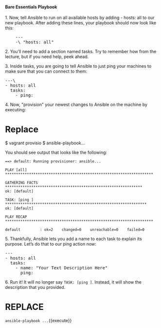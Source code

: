 #### Bare Essentials Playbook

1\. Now, tell Ansible to run on all available hosts by adding - hosts: all to our new playbook. After adding these lines, your playbook should now look like this:

<pre class="file" data-filename="playbook.yml" data-target="replace">
    ---
    -\ "hosts: all"
</pre>

2\. You'll need to add a section named tasks. Try to remember how from the lecture, but if you need help, peek ahead.

3\. Inside tasks, you are going to tell Ansible to just ping your machines to make sure that you can connect to them:

<pre class="file" data-filename="playbook.yml" data-target="replace">
---\
- hosts: all
  tasks:
    - ping:
</pre>

4\. Now, "provision" your newest changes to Ansible on the machine by executing:

# Replace
$ vagrant provisio
$ ansible-playbook...

You should see output that looks like the following:

```
==> default: Running provisioner: ansible...

PLAY [all]
********************************************************************

GATHERING FACTS
***************************************************************
ok: [default]

TASK: [ping ]
*****************************************************************
ok: [default]

PLAY RECAP
********************************************************************

default         : ok=2    changed=0    unreachable=0    failed=0
```

5\. Thankfully, Ansible lets you add a name to each task to explain its purpose. Let’s do that to our ping action now:

<pre class="file" data-filename="playbook.yml">
---
- hosts: all
  tasks:
    - name: "Your Text Description Here"
      ping:
</pre>

6\. Run it! It will no longer say `TASK: [ping ]`. Instead, it will show the description that you provided.

# REPLACE
`ansible-playbook ...`{{execute}}
